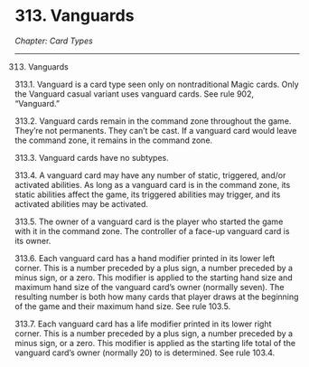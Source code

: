 # 313. Vanguards

*Chapter: Card Types*

---

313. Vanguards



313.1. Vanguard is a card type seen only on nontraditional Magic cards. Only the Vanguard casual variant uses vanguard cards. See rule 902, “Vanguard.”



313.2. Vanguard cards remain in the command zone throughout the game. They’re not permanents. They can’t be cast. If a vanguard card would leave the command zone, it remains in the command zone.



313.3. Vanguard cards have no subtypes.



313.4. A vanguard card may have any number of static, triggered, and/or activated abilities. As long as a vanguard card is in the command zone, its static abilities affect the game, its triggered abilities may trigger, and its activated abilities may be activated.



313.5. The owner of a vanguard card is the player who started the game with it in the command zone. The controller of a face-up vanguard card is its owner.



313.6. Each vanguard card has a hand modifier printed in its lower left corner. This is a number preceded by a plus sign, a number preceded by a minus sign, or a zero. This modifier is applied to the starting hand size and maximum hand size of the vanguard card’s owner (normally seven). The resulting number is both how many cards that player draws at the beginning of the game and their maximum hand size. See rule 103.5.



313.7. Each vanguard card has a life modifier printed in its lower right corner. This is a number preceded by a plus sign, a number preceded by a minus sign, or a zero. This modifier is applied as the starting life total of the vanguard card’s owner (normally 20) to is determined. See rule 103.4.


